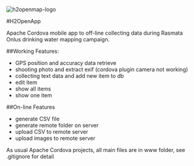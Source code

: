 
![h2openmap-logo](http://www.h2openmap.org/icon-regular.png)


#H2OpenApp

Apache Cordova mobile app to off-line collecting data during Rasmata Onlus drinking water mapping campaign.

##Working Features:

- GPS position and accuracy data retrieve
- shooting photo and extract exif (cordova plugin camera not working)
- collecting text data and add new item to db
- edit item
- show all items
- show one item

##On-line Features

- generate CSV file
- generate remote folder on server
- upload CSV to remote server
- upload images to remote server

As usual Apache Cordova projects, all main files are in www folder, see .gitignore for detail



